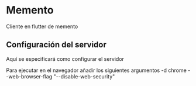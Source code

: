 # Memento

Cliente en flutter de memento

## Configuración del servidor

Aquí se especificará como configurar el servidor

Para ejecutar en el navegador añadir los siguientes argumentos
-d chrome --web-browser-flag "--disable-web-security"